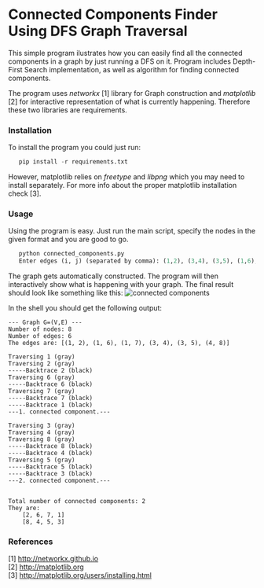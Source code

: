 Connected Components Finder Using DFS Graph Traversal
========
This simple program ilustrates how you can easily find all the connected components in a graph by just running a DFS on it. Program includes Depth-First Search implementation, as well as algorithm for finding connected components.

The program uses *networkx* [1] library for Graph construction and *matplotlib* [2] for interactive representation of what is currently happening. Therefore these two libraries are requirements.

### Installation
To install the program you could just run:
```python
   pip install -r requirements.txt
```
However, matplotlib relies on *freetype* and *libpng* which you may need to install separately. For more info about the proper matplotlib installation check [3].

### Usage
Using the program is easy. Just run the main script, specify the nodes in the given format and you are good to go.
```python
   python connected_components.py
   Enter edges (i, j) (separated by comma): (1,2), (3,4), (3,5), (1,6), (1,7), (4,8)
```
The graph gets automatically constructed.
The program will then interactively show what is happening with your graph. The final result should look like something like this:
![connected components](http://i61.tinypic.com/2hrh5ih.png "Connected components")

In the shell you should get the following output:
```
--- Graph G=(V,E) ---
Number of nodes: 8
Number of edges: 6
The edges are: [(1, 2), (1, 6), (1, 7), (3, 4), (3, 5), (4, 8)]

Traversing 1 (gray)
Traversing 2 (gray)
-----Backtrace 2 (black)
Traversing 6 (gray)
-----Backtrace 6 (black)
Traversing 7 (gray)
-----Backtrace 7 (black)
-----Backtrace 1 (black)
---1. connected component.---

Traversing 3 (gray)
Traversing 4 (gray)
Traversing 8 (gray)
-----Backtrace 8 (black)
-----Backtrace 4 (black)
Traversing 5 (gray)
-----Backtrace 5 (black)
-----Backtrace 3 (black)
---2. connected component.---


Total number of connected components: 2
They are:
	[2, 6, 7, 1]
	[8, 4, 5, 3]
```

### References
[1] http://networkx.github.io <br>
[2] http://matplotlib.org<br>
[3] http://matplotlib.org/users/installing.html
